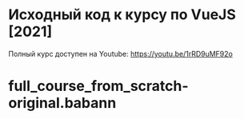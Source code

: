 # Исходный код к курсу по VueJS [2021]

Полный курс доступен на Youtube: https://youtu.be/1rRD9uMF92o
# full_course_from_scratch-original.babann
